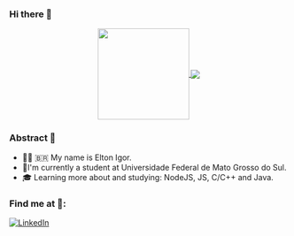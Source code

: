 ### Hi there 👋
<p align="center">
  <a href="https://github.com/anuraghazra/github-readme-stats">
    <img
      align="center"
      height="165"
      src="https://github-readme-stats.vercel.app/api?username=bovkin&count_private=true&show_icons=true&custom_title=Github%20Status&hide=issues&theme=dark"
    />
  </a>
    <a href="https://github.com/anuraghazra/github-readme-stats">
    <img
      align="center"
      src="https://github-readme-stats.vercel.app/api/top-langs/?username=bovkin&layout=compact"
    />
  </a>
</p>

### Abstract 🖖
- :technologist: :brazil: My name is Elton Igor.
- :school:I'm currently a student at Universidade Federal de Mato Grosso do Sul.
- :mortar_board: Learning more about and studying: NodeJS, JS, C/C++ and Java.

### Find me at 🤙:

<a href="https://www.linkedin.com/in/elton-igor-cunha-pereira-3a034b155/" rel="nofollow">
	<img src="https://camo.githubusercontent.com/0271c9f903c82d91b19ebd8458901d7c61ce1528/68747470733a2f2f696d672e736869656c64732e696f2f62616467652f4c696e6b6564496e2d2532333030373742352e7376673f267374796c653d666c61742d737175617265266c6f676f3d6c696e6b6564696e266c6f676f436f6c6f723d7768697465" alt="LinkedIn" data-canonical-src="https://img.shields.io/badge/LinkedIn-%230077B5.svg?&amp;style=flat-square&amp;logo=linkedin&amp;logoColor=white" style="max-width:100%;">
</a>
<br />
